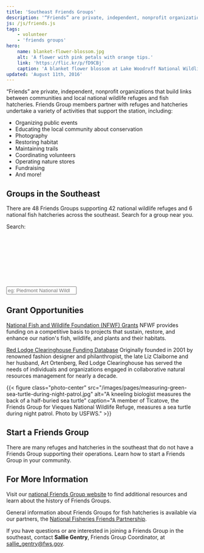 ```yaml
---
title: 'Southeast Friends Groups'
description: '“Friends” are private, independent, nonprofit organizations that build links between communities and support local national wildlife refuges and fish hatcheries across the southeast. Learn more about how you can participate!'
js: /js/friends.js
tags:
    - volunteer
    - 'friends groups'
hero:
    name: blanket-flower-blossom.jpg
    alt: 'A flower with pink petals with orange tips.'
    link: 'https://flic.kr/p/fD9CBj'
    caption: 'A blanket flower blossom at Lake Woodruff National Wildlife Refuge in Florida. Photo by Eileen Tramontana, USFWS.'
updated: 'August 11th, 2016'
---
```


“Friends” are private, independent, nonprofit organizations that build links between communities and local national wildlife refuges and fish hatcheries. Friends Group members partner with refuges and hatcheries undertake a variety of activities that support the station, including:

 - Organizing public events
 - Educating the local community about conservation
 - Photography
 - Restoring habitat
 - Maintaining trails
 - Coordinating volunteers
 - Operating nature stores
 - Fundraising
 - And more!

## Groups in the Southeast
There are <span class="total-groups">48</span> Friends Groups supporting <span class="total-refuges">42</span> national wildlife refuges and <span class="total-hatcheries">6</span> national fish hatcheries across the southeast. Search for a group near you.

<label for="friends-group-search">Search:</label>
<div class="search-group">
  <input class="friends-search" type="search" placeholder="eg: Piedmont National Wildlife Refuge" id="friends-group-search">
  <svg class="search-icon">
    <use xlink:href="#search"></use>
  </svg>
</div>

<ul class="friends-group-list card-list"></ul>

## Grant Opportunities
[National Fish and Wildlife Foundation (NFWF) Grants](http://www.nfwf.org/whatwedo/grants/Pages/home.aspx)
NFWF provides funding on a competitive basis to projects that sustain, restore, and enhance our nation's fish, wildlife, and plants and their habitats.

[Red Lodge Clearinghouse Funding Database](http://rlch.org/funding)
Originally founded in 2001 by renowned fashion designer and philanthropist, the late Liz Claiborne and her husband, Art Ortenberg, Red Lodge Clearinghouse has served the needs of individuals and organizations engaged in collaborative natural resources management for nearly a decade.

{{< figure class="photo-center" src="/images/pages/measuring-green-sea-turtle-during-night-patrol.jpg" alt="A kneeling biologist measures the back of a half-buried sea turtle" caption="A member of Ticatove, the Friends Group for Vieques National Wildlife Refuge, measures a sea turtle during night patrol. Photo by USFWS." >}}

## Start a Friends Group
There are many refuges and hatcheries in the southeast that do not have a Friends Group supporting their operations. Learn how to start a Friends Group in your community.

## For More Information
Visit our [national Friends Group website](http://www.fws.gov/refuges/friends/) to find additional resources and learn about the history of Friends Groups.

General information about Friends Groups for fish hatcheries is available via our partners, the [National Fisheries Friends Partnership](http://www.fisheriesfriends.org/).

If you have questions or are interested in joining a Friends Group in the southeast, contact **Sallie Gentry**, Friends Group Coordinator, at [sallie_gentry@fws.gov](mailto:sallie_gentry@fws.gov?subject=Friends+Groups).
